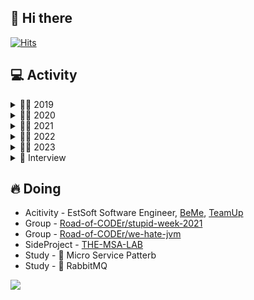 
## 👋 Hi there    
[![Hits](https://hits.seeyoufarm.com/api/count/incr/badge.svg?url=https%3A%2F%2Fgithub.com%2Fgjbae1212%2Fhit-counter&count_bg=%233D89C8&title_bg=%23D5D0D0&icon=java.svg&icon_color=%2338469C&title=hits&edge_flat=false)](https://hits.seeyoufarm.com) 



## 💻 Activity 
<details>
<summary>👨‍💻 2019</summary>
<div markdown="1"> 
            <ul>
                <li><a href="http://www.yes24.com/Product/Goods/4333686">열혈 C 프로그래밍</a></li>
                <li><a href="http://www.yes24.com/Product/Goods/43755519">열혈 JAVA 프로그래밍</a></li>
                <li><a href="http://www.yes24.com/Product/Goods/24259565">JAVA의 정석 3판</a></li>
                <li><a href="http://www.yes24.com/Product/Goods/6214396">열혈 자료구조</a></li>
                <li><a href="http://www.yes24.com/Product/Goods/96674934">Do it! HTML+CSS+자바스크립트 웹 표준의 정석</a></li>
                <li><a href="http://www.yes24.com/Product/Goods/42806896?OzSrank=11">Learning JavaScript</a></li>
                <li><a href="https://github.com/kwj1270/TIL-2019_SummerVacation/tree/master/DataBase/SQL%20%EC%B2%AB%EA%B1%B8%EC%9D%8C">SQL 첫걸음</a></li>
                <li><a href="https://github.com/kwj1270/TIL-2019_SummerVacation/tree/master/DataBase/%EC%9D%B4%EA%B2%83%EC%9D%B4MySQL%EC%9D%B4%EB%8B%A4">이것이 MySQL이다.</a></li>
                <li><a href="https://github.com/kwj1270/TIL-JSP">JSP 2.3 웹 프로그래밍</a></li>
                <li><a href="https://github.com/kwj1270/TIL-dongbin.na-JSP">나동빈님의 JSP 게시판 만들기</a></li>
            </ul>
</div>
</details>

<details>
<summary>👨‍💻 2020</summary>
<div markdown="1">
            <ul>
                        <li><a href="https://github.com/kwj1270/TIL_C_plusepluse">알고리즘 테스트를 위한, 열혈 C++</a></li>
                        <li><a href="https://github.com/kwj1270/TIL_SPRING_QUICK_START">스프링 퀵 스타트</a></li>
                        <li><a href="https://github.com/kwj1270/TIL_FIRST_SPRINGBOOT2">처음 배우는 스프링 부트2</a></li>
                        <li><a href="https://github.com/kwj1270/TIL_SPRINGBOOT_WITH_AWS">스프링 부트와 AWS로 혼자 구현하는 웹 서비스</a></li>
                        <li><a href="https://github.com/kwj1270/Special_Lecture">전주대 스마트미디어학과 스프링 특별 강의(강의자)</a></li>
            </ul>
</div>
</details>

<details>
<summary>👨‍💻 2021</summary>
<div markdown="1">
            <ul>
                        <li><a href="https://github.com/kwj1270/TIL_CleanCode">Clean Code</a></li>      
                        <li><a href="https://github.com/kwj1270/TIL_JAVA">백기선, 스터디 할래(자바 심화)</a></li>  
                        <li><a href="https://github.com/springframework-sprout/THE_JAVA_TEST">백기선, 더 자바 - 애플리케이션을 테스트하는 다양한 방법</a></li>  
                        <li><a href="https://github.com/springframework-sprout/SPRING_INTRODUCTION">백기선 및 김영한, 스프링 입문 강의 3개</a></li>  
                        <li><a href="https://github.com/springframework-sprout/spring-core-technology">백기선, 스프링 핵심 원리</a></li> 
                        <li><a href="https://www.inflearn.com/certificate/161066-325969-2073109">김영한, 스프링 핵심 원리 - 기본편</a></li>
                        <li><a href="https://www.inflearn.com/certificate/161066-325969-2073109">김영한, 스프링 핵심 원리 - 고급편</a></li>  
                        <li><a href="https://github.com/springframework-sprout/JPA-Programming">김영한, 자바 ORM 표준 JPA 프로그래밍 - 기본편</a></li>  
                        <li><a href="https://www.inflearn.com/course/%EC%8A%A4%ED%94%84%EB%A7%81%EB%B6%80%ED%8A%B8-JPA-%ED%99%9C%EC%9A%A9-1/dashboard">김영한, 자바 ORM 표준 JPA 프로그래밍 - 실전 1편</a></li>  
                        <li><a href="https://www.inflearn.com/course/%EC%8A%A4%ED%94%84%EB%A7%81%EB%B6%80%ED%8A%B8-JPA-API%EA%B0%9C%EB%B0%9C-%EC%84%B1%EB%8A%A5%EC%B5%9C%EC%A0%81%ED%99%94/dashboard">김영한, 자바 ORM 표준 JPA 프로그래밍 - 실전 2편</a></li> 
                        <li><a href="https://github.com/springframework-sprout/spring-mvc-1">김영한, 스프링 MVC 1편</a></li>  
                        <li><a href="https://www.inflearn.com/course/Querydsl-%EC%8B%A4%EC%A0%84/dashboard">김영한, QueryDSL</a></li>  
                        <li><a href="https://www.inflearn.com/course/http-%EC%9B%B9-%EB%84%A4%ED%8A%B8%EC%9B%8C%ED%81%AC/dashboard">김영한, 모든 개발자를 위한 HTTP 웹 기본 지식</a></li>  
                        <li><a href="https://github.com/next-step/java-bowling/pulls?q=is%3Apr+author%3Akwj1270+is%3Aclosed">Next Step - TDD, Clean Code with Java 11기</a></li> 
                        <li><a href="https://edu.nextstep.camp/s/OlNAJpr3">Next Step - 인프라 공방 2기</a></li>
                        <li><a href="https://github.com/next-step/git-recipe">Next Step - 블랙커피 Level ZERO git 사용법 배우기</a></li>  
                        <li><a href="https://edu.nextstep.camp/s/iuYIJ06v">Next Step - Effective Kotlin with TDD 3기</a></li>             
                        <li><a href="https://github.com/SSAFY5thGwangJu4C/CS_IS_ESC">SSAFY - CS 스터디</a></li>     
                        <li><a href="https://github.com/ssafy-5th-gwangju/tdd-racingcar-java">SSAFY - TDD 스터디</a></li>
                        <li><a href="https://github.com/springframework-sprout/ddd-start">DDD-Start</a></li>
                        <li><a href="https://github.com/springframework-sprout/kotlin-in-action">Kotlin-In-Action</a></li>
            </ul>            
</div>
</details>

<details>
<summary>👨‍💻 2022</summary>
<div markdown="1">
            <ul>
                        <li><a href="https://edu.nextstep.camp/s/ZlcCZQ2Y">Next Step - ATDD와 함께 클린 API로 가는 길 4기</a></li>             
                        <li><a href="https://github.com/backend-sprout/kafka">Kafka</a></li>      
                        <li><a href="https://github.com/backend-sprout/prometheus-grafana">Prometheus & Grafana</a></li>      
                        <li><a href="https://github.com/backend-sprout/galeracluster">Galera Cluster</a></li>      
                        <li><a href="https://github.com/sosohan-study/logging-system-poc">Elastic Stack</a></li>       
            </ul>            
</div>
</details>

<details>
<summary>👨‍💻 2023</summary>
<div markdown="1">
            <ul>
                        <li><a href="#">Rabbit MQ</a></li>      
                        <li><a href="#">BackEnd HandsOn</a></li>      
                        <li><a href="#">Redis Deep Dive</a></li>       
                        <li><a href="#">Micro Service Pattern</a></li>       
                        <li><a href="#">AWS</a></li>       
            </ul>            
</div>
</details>

<details>
<summary>🎤 Interview</summary>
<div markdown="1"> 
            <ul>
                <li><a href="https://blog.naver.com/discoveryj/221653909348">엘리트 축구 선수의 길을 걷던 중 부상을 만나 다른 길을 택하기까지! 수퍼스타 김우재를 만나다</a></li>
            </ul>
</div>
</details>

## 🔥 Doing 
* Acitivity - EstSoft Software Engineer, [BeMe](https://kbeme.ai/), [TeamUp](https://tmup.com/)  
* Group - [Road-of-CODEr/stupid-week-2021](https://github.com/Road-of-CODEr/stupid-week-2021)       
* Group - [Road-of-CODEr/we-hate-jvm](https://github.com/Road-of-CODEr/we-hate-jvm)       
* SideProject - [THE-MSA-LAB](https://github.com/the-developer-lab/the-msa-lab)
* Study - 📝 Micro Service Patterb
* Study - 📝 RabbitMQ

   
![](https://github-profile-trophy.vercel.app/?username=kwj1270&theme=flat&no-frame=true&margin-w=30)
